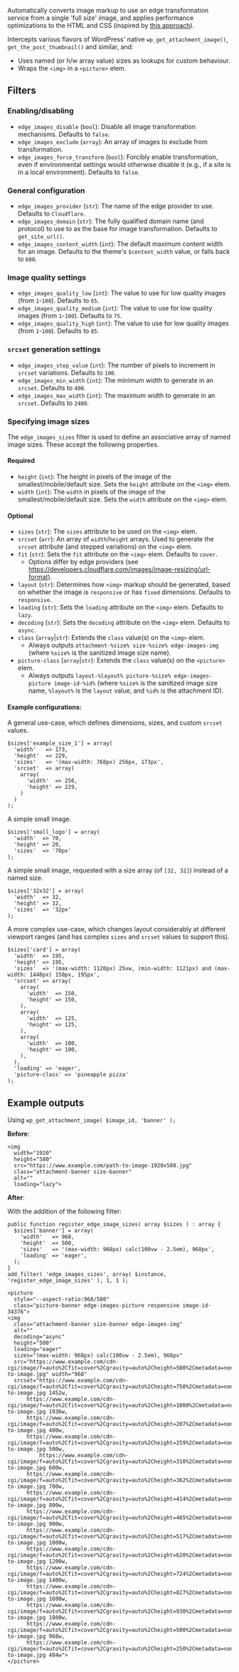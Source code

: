 Automatically converts image markup to use an edge transformation service from a single 'full size' image, and applies performance optimizations to the HTML and CSS (inspired by [this approach](https://css-tricks.com/aspect-ratio-boxes/#using-custom-properties)).

Intercepts various flavors of WordPress' native `wp_get_attachment_image()`, `get_the_post_thumbnail()` and similar, and:
- Uses named (or h/w array value) sizes as lookups for custom behaviour.
- Wraps the `<img>` in a `<picture>` elem.

## Filters

### Enabling/disabling
- `edge_images_disable` (`bool`): Disable all image transformation mechanisms. Defaults to `false`.
- `edge_images_exclude` (`array`): An array of images to exclude from transformation.
- `edge_images_force_transform` (`bool`): Forcibly enable transformation, even if environmental settings would otherwise disable it (e.g., if a site is in a local environment). Defaults to `false`.

### General configuration
- `edge_images_provider` (`str`): The name of the edge provider to use. Defaults to `Cloudflare`.
- `edge_images_domain` (`str`): The fully qualified domain name (and protocol) to use to as the base for image transformation. Defaults to `get_site_url()`.
- `edge_images_content_width` (`int`): The default maximum content width for an image. Defaults to the theme's `$content_width` value, or falls back to `600`.

### Image quality settings
- `edge_images_quality_low` (`int`): The value to use for low quality images (from `1`-`100`). Defaults to `65`.
- `edge_images_quality_medium` (`int`): The value to use for low quality images (from `1`-`100`). Defaults to `75`.
- `edge_images_quality_high` (`int`): The value to use for low quality images (from `1`-`100`). Defaults to `85`.

### `srcset` generation settings
- `edge_images_step_value` (`int`): The number of pixels to increment in `srcset` variations. Defaults to `100`.
- `edge_images_min_width` (`int`): The minimum width to generate in an `srcset`. Defaults to `400`.
- `edge_images_max_width` (`int`): The maximum width to generate in an `srcset`. Defaults to `2400`.

### Specifying image sizes
The `edge_images_sizes` filter is used to define an associative array of named image sizes.
These accept the following properties.

#### Required
- `height` (`int`): The height in pixels of the image of the smallest/mobile/default size. Sets the `height` attribute on the `<img>` elem.
- `width` (`int`): The `width` in pixels of the image of the smallest/mobile/default size. Sets the `width` attribute on the `<img>` elem.

#### Optional
- `sizes` (`str`):  The `sizes` attribute to be used on the `<img>` elem.
- `srcset` (`arr`): An array of `width`/`height` arrays. Used to generate the `srcset` attribute (and stepped variations) on the `<img>` elem.
- `fit` (`str`): Sets the `fit` attribute on the `<img>` elem. Defaults to `cover`.
  - Options differ by edge providers (see https://developers.cloudflare.com/images/image-resizing/url-format).
- `layout` (`str`): Determines how `<img>` markup should be generated, based on whether the image is `responsive` or has `fixed` dimensions. Defaults to `responsive`.
- `loading` (`str`): Sets the `loading` attribute on the `<img>` elem. Defaults to `lazy`.
- `decoding` (`str`): Sets the `decoding` attribute on the `<img>` elem. Defaults to `async`.
- `class` (`array`|`str`): Extends the `class` value(s) on the `<img>` elem.
  - Always outputs `attachment-%size% size-%size% edge-images-img` (where `%size%` is the sanitized image size name).
- `picture-class` (`array`|`str`): Extends the `class` value(s) on the `<picture>` elem.
  - Always outputs `layout-%layout% picture-%size% edge-images-picture image-id-%id%` (where `%size%` is the sanitized image size name, `%layout%` is the `layout` value, and `%id%` is the attachment ID).

#### Example configurations:
A general use-case, which defines dimensions, sizes, and custom `srcset` values.
```
$sizes['example_size_1'] = array(
  'width'   => 173,
  'height'  => 229,
  'sizes'   => '(max-width: 768px) 256px, 173px',
  'srcset'  => array(
    array(
      'width'  => 256,
      'height' => 229,
    )
  )
);
```

A simple small image.
```
$sizes['small_logo'] = array(
  'width'  => 70,
  'height' => 20,
  'sizes'  => '70px'
);
```

A simple small image, requested with a size array (of `[32, 32]`) instead of a named size.
```
$sizes['32x32'] = array(
  'width'  => 32,
  'height' => 32,
  'sizes'  => '32px'
);
```

A more complex use-case, which changes layout considerably at different viewport ranges (and has complex `sizes` and `srcset` values to support this).
```
$sizes['card'] = array(
  'width'  => 195,
  'height' => 195,
  'sizes'  => '(max-width: 1120px) 25vw, (min-width: 1121px) and (max-width: 1440px) 150px, 195px',
  'srcset' => array(
    array(
      'width'  => 150,
      'height' => 150,
    ),
    array(
      'width'  => 125,
      'height' => 125,
    ),
    array(
      'width'  => 100,
      'height' => 100,
    ),
  ),
  'loading' => 'eager',
  'picture-class' => 'pineapple pizza'
);

```

## Example outputs
Using `wp_get_attachment_image( $image_id, 'banner' );`

**Before**:
```
<img
  width="1920"
  height="580"
  src="https://www.example.com/path-to-image-1920x580.jpg"
  class="attachment-banner size-banner"
  alt=""
  loading="lazy">
```

**After**:

With the addition of the following filter:
```
public function register_edge_image_sizes( array $sizes ) : array {
  $sizes['banner'] = array(
    'width'   => 968,
    'height'  => 500,
    'sizes'   => '(max-width: 968px) calc(100vw - 2.5em), 968px',
    'loading' => 'eager',
  );
}
add_filter( 'edge_images_sizes', array( $instance, 'register_edge_image_sizes' ), 1, 1 );

```

```
<picture
  style="--aspect-ratio:968/500"
  class="picture-banner edge-images-picture responsive image-id-34376">
<img
  class="attachment-banner size-banner edge-images-img"
  alt=""
  decoding="async"
  height="500"
  loading="eager"
  sizes="(max-width: 968px) calc(100vw - 2.5em), 968px"
  src="https://www.example.com/cdn-cgi/image/f=auto%2Cfit=cover%2Cgravity=auto%2Cheight=500%2Cmetadata=none%2Conerror=redirect%2Cq=85%2Cwidth=968/path-to-image.jpg" width="968"
  srcset="https://www.example.com/cdn-cgi/image/f=auto%2Cfit=cover%2Cgravity=auto%2Cheight=750%2Cmetadata=none%2Conerror=redirect%2Cq=75%2Cwidth=1452/path-to-image.jpg 1452w,
  	  https://www.example.com/cdn-cgi/image/f=auto%2Cfit=cover%2Cgravity=auto%2Cheight=1000%2Cmetadata=none%2Conerror=redirect%2Cq=65%2Cwidth=1936/path-to-image.jpg 1936w,
  	  https://www.example.com/cdn-cgi/image/f=auto%2Cfit=cover%2Cgravity=auto%2Cheight=207%2Cmetadata=none%2Conerror=redirect%2Cq=85%2Cwidth=400/path-to-image.jpg 400w,
  	  https://www.example.com/cdn-cgi/image/f=auto%2Cfit=cover%2Cgravity=auto%2Cheight=259%2Cmetadata=none%2Conerror=redirect%2Cq=85%2Cwidth=500/path-to-image.jpg 500w,
          https://www.example.com/cdn-cgi/image/f=auto%2Cfit=cover%2Cgravity=auto%2Cheight=310%2Cmetadata=none%2Conerror=redirect%2Cq=85%2Cwidth=600/path-to-image.jpg 600w,
	  https://www.example.com/cdn-cgi/image/f=auto%2Cfit=cover%2Cgravity=auto%2Cheight=362%2Cmetadata=none%2Conerror=redirect%2Cq=85%2Cwidth=700/path-to-image.jpg 700w,
	  https://www.example.com/cdn-cgi/image/f=auto%2Cfit=cover%2Cgravity=auto%2Cheight=414%2Cmetadata=none%2Conerror=redirect%2Cq=85%2Cwidth=800/path-to-image.jpg 800w,
	  https://www.example.com/cdn-cgi/image/f=auto%2Cfit=cover%2Cgravity=auto%2Cheight=465%2Cmetadata=none%2Conerror=redirect%2Cq=85%2Cwidth=900/path-to-image.jpg 900w,
	  https://www.example.com/cdn-cgi/image/f=auto%2Cfit=cover%2Cgravity=auto%2Cheight=517%2Cmetadata=none%2Conerror=redirect%2Cq=85%2Cwidth=1000/path-to-image.jpg 1000w,
	  https://www.example.com/cdn-cgi/image/f=auto%2Cfit=cover%2Cgravity=auto%2Cheight=620%2Cmetadata=none%2Conerror=redirect%2Cq=85%2Cwidth=1200/path-to-image.jpg 1200w,
	  https://www.example.com/cdn-cgi/image/f=auto%2Cfit=cover%2Cgravity=auto%2Cheight=724%2Cmetadata=none%2Conerror=redirect%2Cq=85%2Cwidth=1400/path-to-image.jpg 1400w,
	  https://www.example.com/cdn-cgi/image/f=auto%2Cfit=cover%2Cgravity=auto%2Cheight=827%2Cmetadata=none%2Conerror=redirect%2Cq=85%2Cwidth=1600/path-to-image.jpg 1600w,
	  https://www.example.com/cdn-cgi/image/f=auto%2Cfit=cover%2Cgravity=auto%2Cheight=930%2Cmetadata=none%2Conerror=redirect%2Cq=85%2Cwidth=1800/path-to-image.jpg 1800w,
	  https://www.example.com/cdn-cgi/image/f=auto%2Cfit=cover%2Cgravity=auto%2Cheight=500%2Cmetadata=none%2Conerror=redirect%2Cq=85%2Cwidth=968/path-to-image.jpg 968w,
	  https://www.example.com/cdn-cgi/image/f=auto%2Cfit=cover%2Cgravity=auto%2Cheight=250%2Cmetadata=none%2Conerror=redirect%2Cq=85%2Cwidth=484/path-to-image.jpg 484w">
</picture>
```
